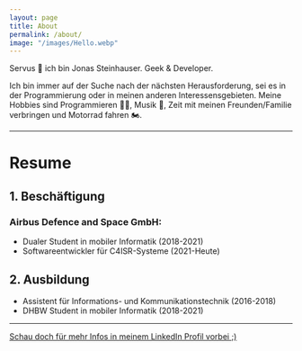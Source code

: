 ```yaml
---
layout: page
title: About
permalink: /about/
image: "/images/Hello.webp"
---
```


Servus 👋 ich bin Jonas Steinhauser. Geek & Developer.

Ich bin immer auf der Suche nach der nächsten Herausforderung, sei es in der Programmierung oder in meinen anderen Interessensgebieten.
Meine Hobbies sind Programmieren 🧑‍💻, Musik 🎺, Zeit mit meinen Freunden/Familie verbringen und Motorrad fahren 🏍️.

---

# Resume

## 1. Beschäftigung

### Airbus Defence and Space GmbH:

- Dualer Student in mobiler Informatik (2018-2021)
- Softwareentwickler für C4ISR-Systeme (2021-Heute)

## 2. Ausbildung

- Assistent für Informations- und Kommunikationstechnik (2016-2018)
- DHBW Student in mobiler Informatik (2018-2021)

---

[Schau doch für mehr Infos in meinem LinkedIn Profil vorbei ;)](https://de.linkedin.com/in/jonas-steinhauser-278b221ab)

